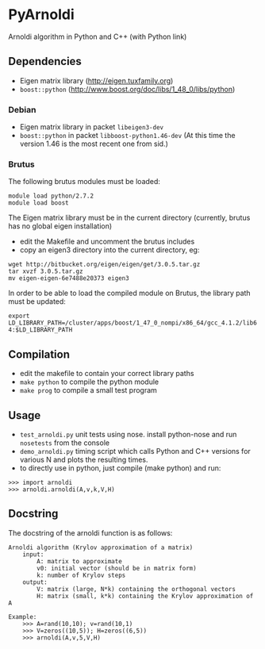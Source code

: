 # PyArnoldi

Arnoldi algorithm in Python and C++ (with Python link)

## Dependencies

 * Eigen matrix library (http://eigen.tuxfamily.org)
 * `boost::python` (http://www.boost.org/doc/libs/1_48_0/libs/python)

### Debian

 * Eigen matrix library in packet `libeigen3-dev`
 * `boost::python` in packet `libboost-python1.46-dev`
   (At this time the version 1.46 is the most recent one from sid.)

### Brutus
The following brutus modules must be loaded:

```
module load python/2.7.2
module load boost
```

The Eigen matrix library must be in the current directory (currently, brutus has no global eigen installation)
 * edit the Makefile and uncomment the brutus includes
 * copy an eigen3 directory into the current directory, eg:

```
wget http://bitbucket.org/eigen/eigen/get/3.0.5.tar.gz
tar xvzf 3.0.5.tar.gz
mv eigen-eigen-6e7488e20373 eigen3
```

In order to be able to load the compiled module on Brutus, the library path must be updated:

``export LD_LIBRARY_PATH=/cluster/apps/boost/1_47_0_nompi/x86_64/gcc_4.1.2/lib64:$LD_LIBRARY_PATH``


## Compilation

 * edit the makefile to contain your correct library paths
 * `make python` to compile the python module
 * `make prog` to compile a small test program

## Usage

 * `test_arnoldi.py` unit tests using nose.
   install python-nose and run `nosetests` from the console
 * `demo_arnoldi.py` timing script which calls Python and C++ versions
   for various N and plots the resulting times.
 * to directly use in python, just compile (make python) and run:

```
>>> import arnoldi
>>> arnoldi.arnoldi(A,v,k,V,H)
```

## Docstring
The docstring of the arnoldi function is as follows:

```
Arnoldi algorithm (Krylov approximation of a matrix)
    input:
        A: matrix to approximate
        v0: initial vector (should be in matrix form)
        k: number of Krylov steps
    output:
        V: matrix (large, N*k) containing the orthogonal vectors
        H: matrix (small, k*k) containing the Krylov approximation of A

Example:
    >>> A=rand(10,10); v=rand(10,1)
    >>> V=zeros((10,5)); H=zeros((6,5))
    >>> arnoldi(A,v,5,V,H)
```

